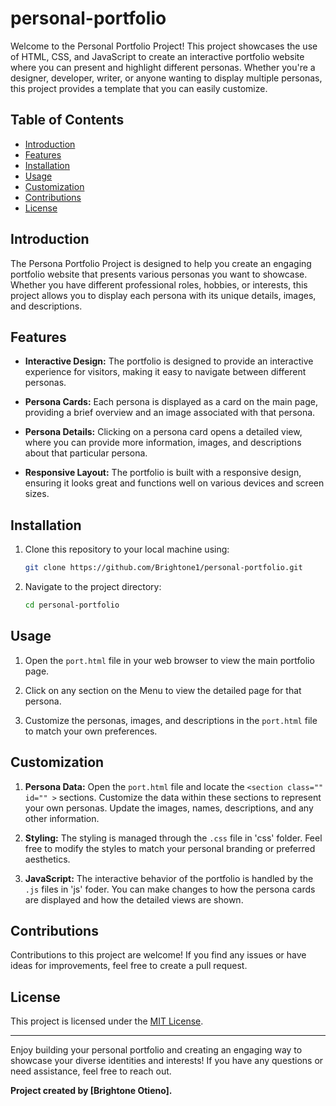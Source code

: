 # personal-portfolio

Welcome to the Personal Portfolio Project! This project showcases the use of HTML, CSS, and JavaScript to create an interactive portfolio website where you can present and highlight different personas. Whether you're a designer, developer, writer, or anyone wanting to display multiple personas, this project provides a template that you can easily customize.


## Table of Contents

- [Introduction](#introduction)
- [Features](#features)
- [Installation](#installation)
- [Usage](#usage)
- [Customization](#customization)
- [Contributions](#contributions)
- [License](#license)

## Introduction

The Persona Portfolio Project is designed to help you create an engaging portfolio website that presents various personas you want to showcase. Whether you have different professional roles, hobbies, or interests, this project allows you to display each persona with its unique details, images, and descriptions.

## Features

- **Interactive Design:** The portfolio is designed to provide an interactive experience for visitors, making it easy to navigate between different personas.

- **Persona Cards:** Each persona is displayed as a card on the main page, providing a brief overview and an image associated with that persona.

- **Persona Details:** Clicking on a persona card opens a detailed view, where you can provide more information, images, and descriptions about that particular persona.

- **Responsive Layout:** The portfolio is built with a responsive design, ensuring it looks great and functions well on various devices and screen sizes.

## Installation

1. Clone this repository to your local machine using:

   ```bash
   git clone https://github.com/Brightone1/personal-portfolio.git
   ```

2. Navigate to the project directory:

   ```bash
   cd personal-portfolio
   ```

## Usage

1. Open the `port.html` file in your web browser to view the main portfolio page.

2. Click on any section on the Menu to view the detailed page for that persona.

3. Customize the personas, images, and descriptions in the `port.html` file to match your own preferences.

## Customization

1. **Persona Data:** Open the `port.html` file and locate the `<section class="" id="" >` sections. Customize the data within these sections to represent your own personas. Update the images, names, descriptions, and any other information.

2. **Styling:** The styling is managed through the `.css` file in 'css' folder. Feel free to modify the styles to match your personal branding or preferred aesthetics.

3. **JavaScript:** The interactive behavior of the portfolio is handled by the `.js` files in 'js' foder. You can make changes to how the persona cards are displayed and how the detailed views are shown.

## Contributions

Contributions to this project are welcome! If you find any issues or have ideas for improvements, feel free to create a pull request.

## License

This project is licensed under the [MIT License](LICENSE).

---

Enjoy building your personal portfolio and creating an engaging way to showcase your diverse identities and interests! If you have any questions or need assistance, feel free to reach out.

**Project created by [Brightone Otieno].**

